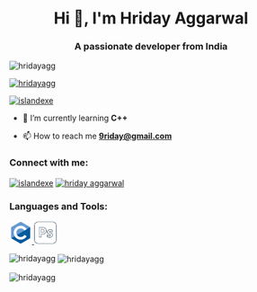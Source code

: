 <h1 align="center">Hi 👋, I'm Hriday Aggarwal</h1>
<h3 align="center">A passionate developer from India</h3>

<p align="left"> <img src="https://komarev.com/ghpvc/?username=hridayagg&label=Profile%20views&color=0e75b6&style=flat" alt="hridayagg" /> </p>

<p align="left"> <a href="https://github.com/ryo-ma/github-profile-trophy"><img src="https://github-profile-trophy.vercel.app/?username=hridayagg" alt="hridayagg" /></a> </p>

<p align="left"> <a href="https://twitter.com/islandexe" target="blank"><img src="https://img.shields.io/twitter/follow/islandexe?logo=twitter&style=for-the-badge" alt="islandexe" /></a> </p>

- 🌱 I’m currently learning **C++**

- 📫 How to reach me **9riday@gmail.com**

<h3 align="left">Connect with me:</h3>
<p align="left">
<a href="https://twitter.com/islandexe" target="blank"><img align="center" src="https://raw.githubusercontent.com/rahuldkjain/github-profile-readme-generator/master/src/images/icons/Social/twitter.svg" alt="islandexe" height="30" width="40" /></a>
<a href="https://linkedin.com/in/hriday aggarwal" target="blank"><img align="center" src="https://raw.githubusercontent.com/rahuldkjain/github-profile-readme-generator/master/src/images/icons/Social/linked-in-alt.svg" alt="hriday aggarwal" height="30" width="40" /></a>
</p>

<h3 align="left">Languages and Tools:</h3>
<p align="left"> <a href="https://www.cprogramming.com/" target="_blank" rel="noreferrer"> <img src="https://raw.githubusercontent.com/devicons/devicon/master/icons/c/c-original.svg" alt="c" width="40" height="40"/> </a> <a href="https://www.photoshop.com/en" target="_blank" rel="noreferrer"> <img src="https://raw.githubusercontent.com/devicons/devicon/master/icons/photoshop/photoshop-line.svg" alt="photoshop" width="40" height="40"/> </a> </p>

<p><img align="left" src="https://github-readme-stats.vercel.app/api/top-langs?username=hridayagg&show_icons=true&locale=en&layout=compact" alt="hridayagg" /></p>

<p>&nbsp;<img align="center" src="https://github-readme-stats.vercel.app/api?username=hridayagg&show_icons=true&locale=en" alt="hridayagg" /></p>

<p><img align="center" src="https://github-readme-streak-stats.herokuapp.com/?user=hridayagg&" alt="hridayagg" /></p>
